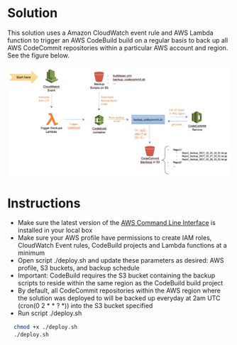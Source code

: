 
# Solution

This solution uses a Amazon CloudWatch event rule and AWS Lambda function to trigger an AWS CodeBuild build on a regular basis to back up all AWS CodeCommit repositories within a particular AWS account and region. See the figure below.

![approach-overview](codecommit_backup_approach.png)

# Instructions

* Make sure the latest version of the [AWS Command Line Interface](http://docs.aws.amazon.com/cli/latest/userguide/installing.html) is installed in your local box
* Make sure your AWS profile have permissions to create IAM roles, CloudWatch Event rules, CodeBuild projects and Lambda functions at a minimum
* Open script ./deploy.sh and update these parameters as desired: AWS profile, S3 buckets, and backup schedule 
* Important: CodeBuild requires the S3 bucket containing the backup scripts to reside within the same region as the CodeBuild build project
* By default, all CodeCommit repositories within the AWS region where the solution was deployed to will be backed up everyday at 2am UTC (cron(0 2 * * ? *)) into the S3 bucket specified
* Run script ./deploy.sh

```bash
  chmod +x ./deploy.sh
  ./deploy.sh
```


